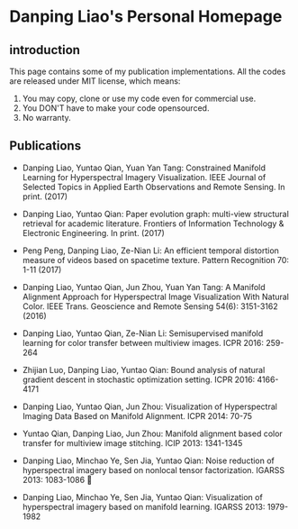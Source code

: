 # Danping Liao's Personal Homepage

## introduction

This page contains some of my publication implementations. 
All the codes are released under MIT license, which means:

1. You may copy, clone or use my code even for commercial use.
1. You DON'T have to make your code opensourced.
1. No warranty.

## Publications


* Danping Liao, Yuntao Qian, Yuan Yan Tang:
	Constrained Manifold Learning for Hyperspectral Imagery Visualization. 
	IEEE Journal of Selected Topics in Applied Earth Observations and Remote Sensing. In print. (2017)

* Danping Liao, Yuntao Qian:
	Paper evolution graph: multi-view structural retrieval for academic literature. Frontiers of Information Technology & Electronic Engineering. In print. (2017)

* Peng Peng, Danping Liao, Ze-Nian Li:
	An efficient temporal distortion measure of videos based on spacetime texture. Pattern Recognition 70: 1-11 (2017)

* Danping Liao, Yuntao Qian, Jun Zhou, Yuan Yan Tang:
	A Manifold Alignment Approach for Hyperspectral Image Visualization With Natural Color. IEEE Trans. Geoscience and Remote Sensing 54(6): 3151-3162 (2016)

* Danping Liao, Yuntao Qian, Ze-Nian Li:
	Semisupervised manifold learning for color transfer between multiview images. ICPR 2016: 259-264

* Zhijian Luo, Danping Liao, Yuntao Qian:
	Bound analysis of natural gradient descent in stochastic optimization setting. ICPR 2016: 4166-4171

* Danping Liao, Yuntao Qian, Jun Zhou:
	Visualization of Hyperspectral Imaging Data Based on Manifold Alignment. ICPR 2014: 70-75

* Yuntao Qian, Danping Liao, Jun Zhou:
	Manifold alignment based color transfer for multiview image stitching. ICIP 2013: 1341-1345

* Danping Liao, Minchao Ye, Sen Jia, Yuntao Qian:
	Noise reduction of hyperspectral imagery based on nonlocal tensor factorization. IGARSS 2013: 1083-1086
		
* Danping Liao, Minchao Ye, Sen Jia, Yuntao Qian:
	Visualization of hyperspectral imagery based on manifold learning. IGARSS 2013: 1979-1982
